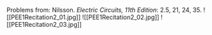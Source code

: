Problems from: Nilsson. *Electric Circuits, 11th Edition*: 2.5, 21, 24, 35.
![[PEE1Recitation2_01.jpg]]
![[PEE1Recitation2_02.jpg]]
![[PEE1Recitation2_03.jpg]]